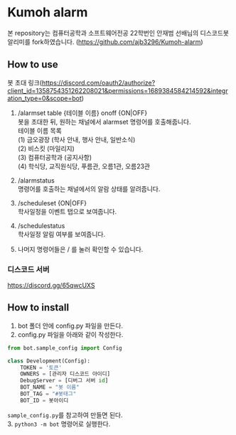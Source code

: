 # Kumoh alarm

본 repository는 컴퓨터공학과 소프트웨어전공 22학번인 안재범 선배님의 디스코드봇 알리미를 fork하였습니다. (https://github.com/ajb3296/Kumoh-alarm)


## How to use
봇 초대 링크(https://discord.com/oauth2/authorize?client_id=1358754351262208021&permissions=1689384584214592&integration_type=0&scope=bot)
1. /alarmset table {테이블 이름} onoff {ON|OFF}  
봇을 초대한 뒤, 원하는 채널에서 alarmset 명령어를 호출해줍니다.  
테이블 이름 목록  
(1) 금오광장 (학사 안내, 행사 안내, 일반소식)  
(2) 비스킷 (마일리지)  
(3) 컴퓨터공학과 (공지사항)  
(4) 학식당, 교직원식당, 푸름관, 오름1관, 오름23관

3. /alarmstatus  
명령어를 호출하는 채널에서의 알람 상태를 알려줍니다.

4. /scheduleset {ON|OFF}  
학사일정을 이벤트 탭으로 보여줍니다.

5. /schedulestatus  
학사일정 알림 여부를 보여줍니다.

6. 나머지 명령어들은 / 를 눌러 확인할 수 있습니다.


### 디스코드 서버

https://discord.gg/65qwcUXS

## How to install
1. bot 폴더 안에 config.py 파일을 만든다.
2. config.py 파일을 아래와 같이 작성한다.
```python
from bot.sample_config import Config

class Development(Config):
    TOKEN = '토큰'
    OWNERS = [관리자 디스코드 아이디]
    DebugServer = [디버그 서버 id]
    BOT_NAME = "봇 이름"
    BOT_TAG = "#봇태그"
    BOT_ID = 봇아이디
```
`sample_config.py`를 참고하여 만들면 된다.<br>
3. `python3 -m bot` 명령어로 실행한다.

